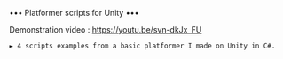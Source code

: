 ••• Platformer scripts for Unity •••

Demonstration video : https://youtu.be/svn-dkJx_FU


    ► 4 scripts examples from a basic platformer I made on Unity in C#.
